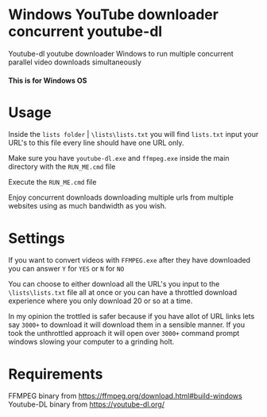 # Windows YouTube downloader concurrent youtube-dl
Youtube-dl youtube downloader Windows to run multiple concurrent parallel video downloads simultaneously

#### This is for Windows OS

# Usage

Inside the ```lists folder``` | ```\lists\lists.txt``` you will find ```lists.txt``` input your URL's to this file every line should have one URL only.

Make sure you have ```youtube-dl.exe``` and ```ffmpeg.exe``` inside the main directory with the ```RUN_ME.cmd``` file

Execute the ```RUN_ME.cmd``` file

Enjoy concurrent downloads downloading multiple urls from multiple websites using as much bandwidth as you wish.

# Settings

If you want to convert videos with `FFMPEG.exe` after they have downloaded you can answer `Y` for `YES` or `N` for `NO`

You can choose to either download all the URL's you input to the ```\lists\lists.txt``` file all at once or you can have a throttled download experience where you only download 20 or so at a time.

In my opinion the trottled is safer because if you have allot of URL links lets say `3000+` to download it will download them in a sensible manner. If you took the unthrottled approach it will open over `3000+` command prompt windows slowing your computer to a grinding holt.

# Requirements

FFMPEG binary from https://ffmpeg.org/download.html#build-windows
Youtube-DL binary from https://youtube-dl.org/
